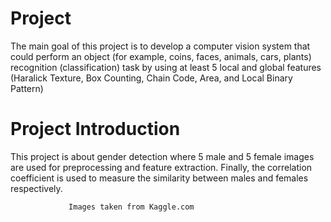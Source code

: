 # Project

The main goal of this project is to develop a computer vision system that could perform
an object (for example, coins, faces, animals, cars, plants) recognition (classification)
task by using at least 5 local and global features (Haralick Texture, Box Counting,
Chain Code, Area, and Local Binary Pattern)
# Project Introduction
This project is about gender detection where 5 male and 5 female images are used for preprocessing
and feature extraction. Finally, the correlation coefficient is used to measure the similarity between
males and females respectively.

                 Images taken from Kaggle.com
